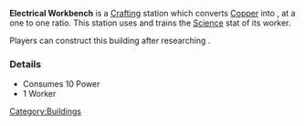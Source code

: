 **Electrical Workbench** is a [Crafting](Crafting.md "wikilink") station
which converts [Copper](Copper.md "wikilink") into [](Electrical_Components.md), at a one to one ratio.
This station uses and trains the [Science](Science.md "wikilink") stat of
its worker.

Players can construct this building after researching [](Electrical_Crafting_(Tech).md).

### Details

- Consumes 10 Power
- 1 Worker

[Category:Buildings](Category:Buildings "wikilink")